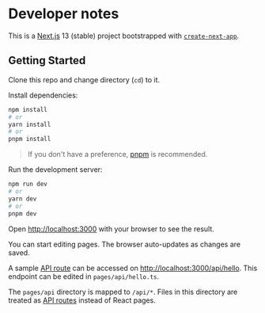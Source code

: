 # Developer notes

This is a [Next.js](https://nextjs.org/) 13 (stable) project bootstrapped with [`create-next-app`](https://github.com/vercel/next.js/tree/canary/packages/create-next-app).

## Getting Started

Clone this repo and change directory (`cd`) to it.

Install dependencies:

```bash
npm install
# or
yarn install
# or
pnpm install
```

> If you don't have a preference, [pnpm](https://pnpm.io/) is recommended.

Run the development server:

```bash
npm run dev
# or
yarn dev
# or
pnpm dev
```

Open [http://localhost:3000](http://localhost:3000) with your browser to see the result.

You can start editing pages. The browser auto-updates as changes are saved.

A sample [API route](https://nextjs.org/docs/api-routes/introduction) can be accessed on [http://localhost:3000/api/hello](http://localhost:3000/api/hello). This endpoint can be edited in `pages/api/hello.ts`.

The `pages/api` directory is mapped to `/api/*`. Files in this directory are treated as [API routes](https://nextjs.org/docs/api-routes/introduction) instead of React pages.

